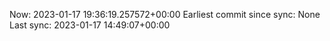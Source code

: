Now: 2023-01-17 19:36:19.257572+00:00 Earliest commit since sync: None Last sync: 2023-01-17 14:49:07+00:00
